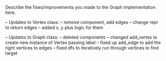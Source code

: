 Describe the fixes/improvements you made to the Graph implementation here.

– Updates to Vertex class:
    – remove component, add edges 
    – change repr to return edges
    – added x, y plus logic for them

– Updates to Graph class:
    – deleted components
    – changed add_vertex to create new instance of Vertex passing label
    – fixed up add_edge to add the right vertices to edges
    – fixed dfs to iteratively run through vertices to find target